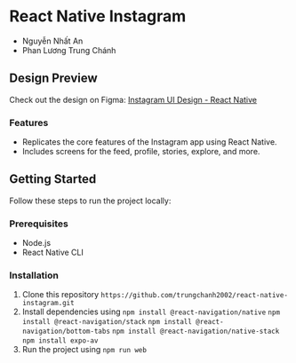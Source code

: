 # React Native Instagram
- Nguyễn Nhất An
- Phan Lương Trung Chánh

## Design Preview
Check out the design on Figma: [Instagram UI Design - React Native](https://www.figma.com/file/nSqiWZO6JXLErtHxkC6bhS/Instagram-UI-Design-React-Native?type=design&node-id=2162-6021&mode=design&t=KSykv6tvFLJdvz7l-0)

### Features
- Replicates the core features of the Instagram app using React Native.
- Includes screens for the feed, profile, stories, explore, and more.

## Getting Started

Follow these steps to run the project locally:

### Prerequisites
- Node.js
- React Native CLI

### Installation
1. Clone this repository 
`https://github.com/trungchanh2002/react-native-instagram.git`
2. Install dependencies using
`npm install @react-navigation/native`
`npm install @react-navigation/stack`
`npm install @react-navigation/bottom-tabs`
`npm install @react-navigation/native-stack`
`npm install expo-av`
3. Run the project using 
`npm run web`

